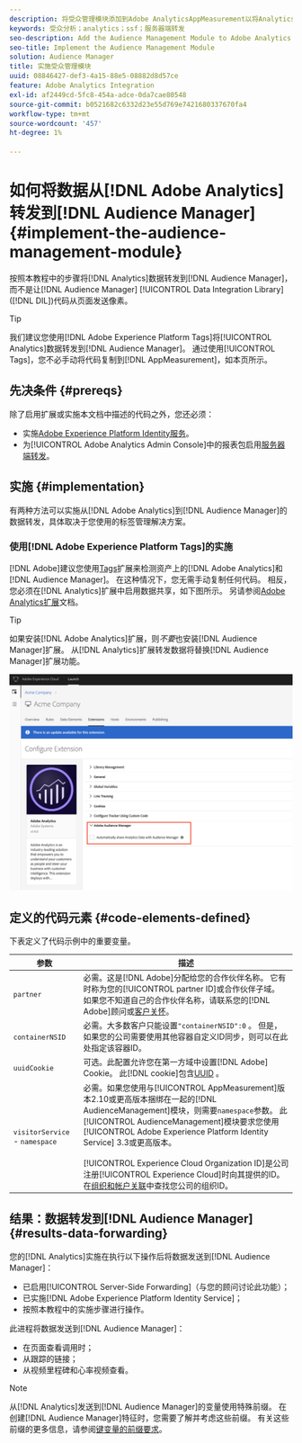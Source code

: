 ```yaml
---
description: 将受众管理模块添加到Adobe AnalyticsAppMeasurement以将Analytics数据转发到Audience Manager，而不是让Audience ManagerData Integration Library(DIL)代码从页面发送一个像素。
keywords: 受众分析；analytics；ssf；服务器端转发
seo-description: Add the Audience Management Module to Adobe Analytics AppMeasurement to forward Analytics data to Audience Manager instead of having the Audience Manager Data Integration Library (DIL) code send a pixel from the page.
seo-title: Implement the Audience Management Module
solution: Audience Manager
title: 实施受众管理模块
uuid: 08846427-def3-4a15-88e5-08882d8d57ce
feature: Adobe Analytics Integration
exl-id: af2449cd-5fc8-454a-adce-0da7cae80548
source-git-commit: b0521682c6332d23e55d769e7421680337670fa4
workflow-type: tm+mt
source-wordcount: '457'
ht-degree: 1%

---
```


# 如何将数据从[!DNL Adobe Analytics]转发到[!DNL Audience Manager] {#implement-the-audience-management-module}

按照本教程中的步骤将[!DNL Analytics]数据转发到[!DNL Audience Manager]，而不是让[!DNL Audience Manager] [!UICONTROL Data Integration Library] ([!DNL DIL])代码从页面发送像素。

>[!TIP]
>
>我们建议您使用[!DNL Adobe Experience Platform Tags]将[!UICONTROL Analytics]数据转发到[!DNL Audience Manager]。 通过使用[!UICONTROL Tags]，您不必手动将代码复制到[!DNL AppMeasurement]，如本页所示。

## 先决条件 {#prereqs}

除了启用扩展或实施本文档中描述的代码之外，您还必须：

* 实施[Adobe Experience Platform Identity服务](https://experienceleague.adobe.com/docs/id-service/using/home.html)。
* 为[!UICONTROL Adobe Analytics Admin Console]中的报表包启用[服务器端转发](https://experienceleague.adobe.com/docs/analytics/admin/admin-tools/server-side-forwarding/ssf.html)。

## 实施 {#implementation}

有两种方法可以实施从[!DNL Adobe Analytics]到[!DNL Audience Manager]的数据转发，具体取决于您使用的标签管理解决方案。

### 使用[!DNL Adobe Experience Platform Tags]的实施

[!DNL Adobe]建议您使用[Tags](https://experienceleague.adobe.com/docs/experience-platform/tags/home.html?lang=en)扩展来检测资产上的[!DNL Adobe Analytics]和[!DNL Audience Manager]。 在这种情况下，您无需手动复制任何代码。 相反，您必须在[!DNL Analytics]扩展中启用数据共享，如下图所示。 另请参阅[Adobe Analytics扩展](https://experienceleague.adobe.com/docs/experience-platform/tags/extensions/adobe/analytics/overview.html#adobe-audience-manager)文档。

>[!TIP]
>
>如果安装[!DNL Adobe Analytics]扩展，则&#x200B;*不要*&#x200B;也安装[!DNL Audience Manager]扩展。 从[!DNL Analytics]扩展转发数据将替换[!DNL Audience Manager]扩展功能。

![如何启用从Adobe Analytics扩展到Audience Manager的数据共享](/help/using/integration/assets/analytics-to-aam.png)

## 定义的代码元素 {#code-elements-defined}

下表定义了代码示例中的重要变量。

| 参数 | 描述 |
|--- |--- |
| `partner` | 必需。这是[!DNL Adobe]分配给您的合作伙伴名称。 它有时称为您的[!UICONTROL partner ID]或合作伙伴子域。  如果您不知道自己的合作伙伴名称，请联系您的[!DNL Adobe]顾问或[客户关怀](https://helpx.adobe.com/cn/marketing-cloud/contact-support.html)。 |
| `containerNSID` | 必需。大多数客户只能设置`"containerNSID":0` 。 但是，如果您的公司需要使用其他容器自定义ID同步，则可以在此处指定该容器ID。 |
| `uuidCookie` | 可选。此配置允许您在第一方域中设置[!DNL Adobe] Cookie。 此[!DNL cookie]包含[UUID](../../reference/ids-in-aam.md) 。 |
| `visitorService` - `namespace` | 必需。如果您使用与[!UICONTROL AppMeasurement]版本2.10或更高版本捆绑在一起的[!DNL AudienceManagement]模块，则需要`namespace`参数。 此[!UICONTROL AudienceManagement]模块要求您使用[!UICONTROL Adobe Experience Platform Identity Service] 3.3或更高版本。 <br><br> [!UICONTROL Experience Cloud Organization ID]是公司注册[!UICONTROL Experience Cloud]时向其提供的ID。 在[组织和帐户关联](https://experienceleague.adobe.com/docs/core-services/interface/manage-users-and-products/organizations.html)中查找您公司的组织ID。 |

## 结果：数据转发到[!DNL Audience Manager] {#results-data-forwarding}

您的[!DNL Analytics]实施在执行以下操作后将数据发送到[!DNL Audience Manager]：

* 已启用[!UICONTROL Server-Side Forwarding]（与您的顾问讨论此功能）；
* 已实施[!DNL Adobe Experience Platform Identity Service]；
* 按照本教程中的实施步骤进行操作。

此进程将数据发送到[!DNL Audience Manager]：

* 在页面查看调用时；
* 从跟踪的链接；
* 从视频里程碑和心率视频查看。

>[!NOTE]
>
>从[!DNL Analytics]发送到[!DNL Audience Manager]的变量使用特殊前缀。 在创建[!DNL Audience Manager]特征时，您需要了解并考虑这些前缀。 有关这些前缀的更多信息，请参阅[键变量的前缀要求](../../features/traits/trait-variable-prefixes.md)。

